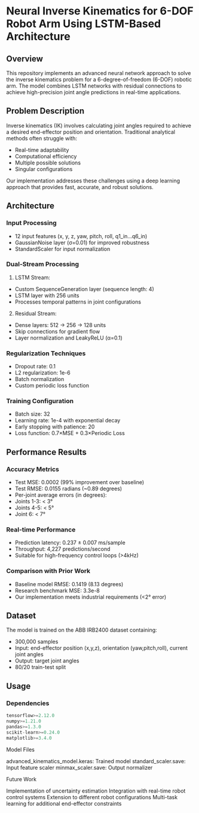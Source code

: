 # Neural Inverse Kinematics for 6-DOF Robot Arm Using LSTM-Based Architecture

## Overview
This repository implements an advanced neural network approach to solve the inverse kinematics problem for a 6-degree-of-freedom (6-DOF) robotic arm. The model combines LSTM networks with residual connections to achieve high-precision joint angle predictions in real-time applications.

## Problem Description
Inverse kinematics (IK) involves calculating joint angles required to achieve a desired end-effector position and orientation. Traditional analytical methods often struggle with:
- Real-time adaptability
- Computational efficiency 
- Multiple possible solutions
- Singular configurations

Our implementation addresses these challenges using a deep learning approach that provides fast, accurate, and robust solutions.

## Architecture

### Input Processing
- 12 input features (x, y, z, yaw, pitch, roll, q1_in...q6_in)
- GaussianNoise layer (σ=0.01) for improved robustness
- StandardScaler for input normalization

### Dual-Stream Processing
1. LSTM Stream:
  - Custom SequenceGeneration layer (sequence length: 4)
  - LSTM layer with 256 units
  - Processes temporal patterns in joint configurations

2. Residual Stream:
  - Dense layers: 512 → 256 → 128 units
  - Skip connections for gradient flow
  - Layer normalization and LeakyReLU (α=0.1)

### Regularization Techniques
- Dropout rate: 0.1
- L2 regularization: 1e-6
- Batch normalization
- Custom periodic loss function

### Training Configuration
- Batch size: 32
- Learning rate: 1e-4 with exponential decay
- Early stopping with patience: 20
- Loss function: 0.7×MSE + 0.3×Periodic Loss

## Performance Results

### Accuracy Metrics
- Test MSE: 0.0002 (99% improvement over baseline)
- Test RMSE: 0.0155 radians (~0.89 degrees)
- Per-joint average errors (in degrees):
 - Joints 1-3: < 3°
 - Joints 4-5: < 5°
 - Joint 6: < 7°

### Real-time Performance
- Prediction latency: 0.237 ± 0.007 ms/sample
- Throughput: 4,227 predictions/second
- Suitable for high-frequency control loops (>4kHz)

### Comparison with Prior Work
- Baseline model RMSE: 0.1419 (8.13 degrees)
- Research benchmark MSE: 3.3e-8
- Our implementation meets industrial requirements (<2° error)

## Dataset
The model is trained on the ABB IRB2400 dataset containing:
- 300,000 samples
- Input: end-effector position (x,y,z), orientation (yaw,pitch,roll), current joint angles
- Output: target joint angles
- 80/20 train-test split

## Usage

### Dependencies
```python
tensorflow>=2.12.0
numpy>=1.21.0
pandas>=1.3.0
scikit-learn>=0.24.0
matplotlib>=3.4.0
```


Model Files

advanced_kinematics_model.keras: Trained model
standard_scaler.save: Input feature scaler
minmax_scaler.save: Output normalizer

Future Work

Implementation of uncertainty estimation
Integration with real-time robot control systems
Extension to different robot configurations
Multi-task learning for additional end-effector constraints


